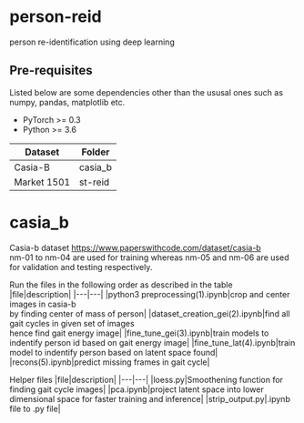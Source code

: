 # person-reid
person re-identification using deep learning 

## Pre-requisites
Listed below are some dependencies other than the ususal ones such as numpy, pandas, matplotlib etc.
+ PyTorch >= 0.3
+ Python >= 3.6

|Dataset|Folder|
|---|---|
|Casia-B|casia_b|
|Market 1501|st-reid| 
# casia_b

Casia-b dataset https://www.paperswithcode.com/dataset/casia-b </br>
nm-01 to nm-04 are used for training whereas nm-05 and nm-06 are used for validation and testing respectively.

Run the files in the following order as described in the table
|file|description|
|---|---|
|python3 preprocessing(1).ipynb|crop and center images in casia-b </br> by finding center of mass of person|
|dataset_creation_gei(2).ipynb|find all gait cycles in given set of images </br> hence find gait energy image|
|fine_tune_gei(3).ipynb|train models to indentify person id based on gait energy image|
|fine_tune_lat(4).ipynb|train model to indentify person based on latent space found|
|recons(5).ipynb|predict missing frames in gait cycle|

Helper files
|file|description|
|---|---|
|loess.py|Smoothening function for finding gait cycle images|
|pca.ipynb|project latent space into lower dimensional space for faster training and inference|
|strip_output.py|.ipynb file to .py file|
